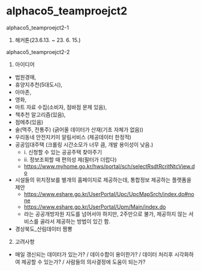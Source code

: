 # alphaco5_teamproejct2

alphaco5_teamproejct2-1
1. 해커톤(23.6.13. ~ 23. 6. 15.)

alphaco5_teamproejct2-2
1. 아이디어
- 법원경매,
- 휴양지추천(5대도시),
- 아마존,
- 영화,
- 마트 자료 수집(소비자, 점바점 문제 있음),
- 책추천 알고리즘(있음),
- 점메추(있음)
- 술(맥주, 전통주) (긁어올 데이터가 산재(기초 자체가 없음))
- 우리동네 안전지키미 알림서비스 (제공데이터 한정적)
- 공공임대주택 (크롤링 시간소모가 너무 큼, 개발 용이성이 낮음.)
  * i. 신청할 수 있는 공공주택 찾아주기
  * ii. 정보조회할 때 편의성 제(필터가 더럽다)
  * https://www.myhome.go.kr/hws/portal/sch/selectRsdtRcritNtcView.do
- 시설들의 위치정보를 별개의 홈페이지로 제공하는데, 통합정보 제공하는 플랫폼을 제안
  - https://www.eshare.go.kr/UserPortal/Upc/UpcMapSrch/index.do#none
  - https://www.eshare.go.kr/UserPortal/Upm/Main/index.do
  - 라는 공공개방자원 지도를 넘어서야 하지만, 2주만으로 불가, 제공하지 않는 서비스를 골라서 제공하는 방법이 있긴 함. 
- 경상북도_산림데이터 짬뽕 
  


2. 고려사항
- 매일 갱신되는 데이터가 있는가? / 데이수합이 용이한가? / 데이터 처리후 시각화하여 제공할 수 있는가? / 사람들의 의사결정에 도움이 되는가?
